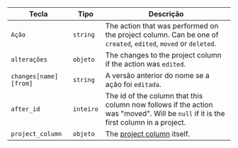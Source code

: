 | Tecla                 | Tipo      | Descrição                                                                                                                           |
| --------------------- | --------- | ----------------------------------------------------------------------------------------------------------------------------------- |
| `Ação`                | `string`  | The action that was performed on the project column. Can be one of `created`, `edited`, `moved` or `deleted`.                       |
| `alterações`          | `objeto`  | The changes to the project column if the action was `edited`.                                                                       |
| `changes[name][from]` | `string`  | A versão anterior do nome se a ação foi `editada`.                                                                                  |
| `after_id`            | `inteiro` | The id of the column that this column now follows if the action was "moved". Will be `null` if it is the first column in a project. |
| `project_column`      | `objeto`  | The [project column](/v3/projects/columns) itself.                                                                                  |